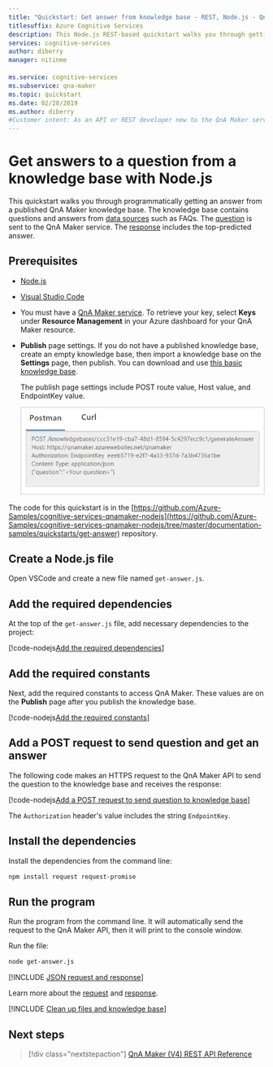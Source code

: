 ```yaml
---
title: "Quickstart: Get answer from knowledge base - REST, Node.js - QnA Maker"
titlesuffix: Azure Cognitive Services 
description: This Node.js REST-based quickstart walks you through getting an answer from a knowledge base, programmatically.
services: cognitive-services
author: diberry
manager: nitinme

ms.service: cognitive-services
ms.subservice: qna-maker
ms.topic: quickstart
ms.date: 02/28/2019
ms.author: diberry
#Customer intent: As an API or REST developer new to the QnA Maker service, I want to programmatically get an answer a knowledge base using Node.js. 
---
```


# Get answers to a question from a knowledge base with Node.js

This quickstart walks you through programmatically getting an answer from a published QnA Maker knowledge base. The knowledge base contains questions and answers from [data sources](../Concepts/data-sources-supported.md) such as FAQs. The [question](../how-to/metadata-generateanswer-usage.md#generateanswer-request-configuration) is sent to the QnA Maker service. The [response](../how-to/metadata-generateanswer-usage.md#generateanswer-response-properties) includes the top-predicted answer. 

## Prerequisites

* [Node.js](https://nodejs.org/en/download/)
* [Visual Studio Code](https://code.visualstudio.com/)
* You must have a [QnA Maker service](../How-To/set-up-qnamaker-service-azure.md). To retrieve your key, select **Keys** under **Resource Management** in your Azure dashboard for your QnA Maker resource. 
* **Publish** page settings. If you do not have a published knowledge base, create an empty knowledge base, then import a knowledge base on the **Settings** page, then publish. You can download and use [this basic knowledge base](https://github.com/Azure-Samples/cognitive-services-sample-data-files/blob/master/qna-maker/knowledge-bases/basic-kb.tsv). 

    The publish page settings include POST route value, Host value, and EndpointKey value. 

    ![Publish settings](../media/qnamaker-quickstart-get-answer/publish-settings.png)

The code for this quickstart is in the [https://github.com/Azure-Samples/cognitive-services-qnamaker-nodejs](https://github.com/Azure-Samples/cognitive-services-qnamaker-nodejs/tree/master/documentation-samples/quickstarts/get-answer) repository. 

## Create a Node.js file

Open VSCode and create a new file named `get-answer.js`. 

## Add the required dependencies

At the top of the `get-answer.js` file, add necessary dependencies to the project:

[!code-nodejs[Add the required dependencies](~/samples-qnamaker-nodejs/documentation-samples/quickstarts/get-answer/get-answer.js?range=1-4 "Add the required dependencies")]

## Add the required constants

Next, add the required constants to access QnA Maker. These values are on the **Publish** page after you publish the knowledge base. 

[!code-nodejs[Add the required constants](~/samples-qnamaker-nodejs/documentation-samples/quickstarts/get-answer/get-answer.js?range=6-22 "Add the required constants")]

## Add a POST request to send question and get an answer

The following code makes an HTTPS request to the QnA Maker API to send the question to the knowledge base and receives the response:

[!code-nodejs[Add a POST request to send question to knowledge base](~/samples-qnamaker-nodejs/documentation-samples/quickstarts/get-answer/get-answer.js?range=24-49 "Add a POST request to send question to knowledge base")]

The `Authorization` header's value includes the string `EndpointKey`. 

## Install the dependencies

Install the dependencies from the command line:

```bash
npm install request request-promise
```

## Run the program

Run the program from the command line. It will automatically send the request to the QnA Maker API, then it will print to the console window.

Run the file:

```bash
node get-answer.js
```

[!INCLUDE [JSON request and response](../../../../includes/cognitive-services-qnamaker-quickstart-get-answer-json.md)]

Learn more about the [request](../how-to/metadata-generateanswer-usage.md#generateanswer-request) and [response](../how-to/metadata-generateanswer-usage.md#generateanswer-response).

[!INCLUDE [Clean up files and knowledge base](../../../../includes/cognitive-services-qnamaker-quickstart-cleanup-resources.md)] 

## Next steps

> [!div class="nextstepaction"]
> [QnA Maker (V4) REST API Reference](https://westus.dev.cognitive.microsoft.com/docs/services/5a93fcf85b4ccd136866eb37/operations/5ac266295b4ccd1554da75ff)
